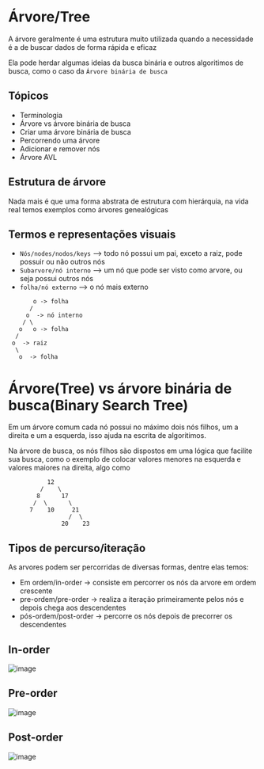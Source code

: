 # Árvore/Tree

A árvore geralmente é uma estrutura muito utilizada quando a necessidade é a de buscar dados de forma rápida e eficaz

Ela pode herdar algumas ideias da busca binária e outros algoritimos de busca, como o caso da `Árvore binária de busca`

## Tópicos

- Terminologia
- Árvore vs árvore binária de busca
- Criar uma árvore binária de busca
- Percorrendo uma árvore
- Adicionar e remover nós
- Árvore AVL

## Estrutura de árvore

Nada mais é que uma forma abstrata de estrutura com hierárquia, na vida real temos exemplos como árvores genealógicas

## Termos e representações visuais

- `Nós/nodes/nodos/keys` --> todo nó possui um pai, exceto a raiz, pode possuir ou não outros nós
- `Subarvore/nó interno` --> um nó que pode ser visto como arvore, ou seja possui outros nós
- `folha/nó externo` --> o nó mais externo

```horizontal
       o -> folha
      /
     o  -> nó interno
    / \
   o   o -> folha
  /
 o  -> raiz
  \
   o  -> folha
```

# Árvore(Tree) vs árvore binária de busca(Binary Search Tree)

Em um árvore comum cada nó possui no máximo dois nós filhos, um a direita e um a esquerda, isso ajuda na escrita de algoritimos.

Na árvore de busca, os nós filhos são dispostos em uma lógica que facilite sua busca, como o exemplo de colocar valores menores na esquerda e valores maiores na direita, algo como

```vertical
           12
         /    \
        8      17
       /  \      \
      7    10     21
                 /  \
               20    23

```

## Tipos de percurso/iteração

As arvores podem ser percorridas de diversas formas, dentre elas temos:

- Em ordem/in-order -> consiste em percorrer os nós da arvore em ordem crescente
- pre-ordem/pre-order -> realiza a iteração primeiramente pelos nós e depois chega aos descendentes
- pós-ordem/post-order -> percorre os nós depois de precorrer os descendentes

## In-order

![image](https://user-images.githubusercontent.com/83561751/219772835-83a8e5b9-046c-47d7-ad2c-5e8a12ac15d3.png)

## Pre-order

![image](https://user-images.githubusercontent.com/83561751/219773713-4410b8b3-f533-4c06-a542-50d5ec32a2c3.png)

## Post-order

![image](https://user-images.githubusercontent.com/83561751/219774367-e71dd547-27f9-4a88-a680-2c0c6536753b.png)
